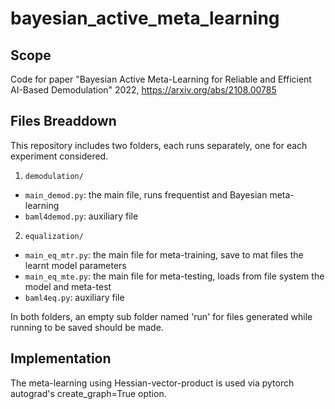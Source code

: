 # bayesian_active_meta_learning

## Scope
Code for paper "Bayesian Active Meta-Learning for Reliable and Efficient AI-Based Demodulation" 2022, https://arxiv.org/abs/2108.00785

## Files Breaddown

This repository includes two folders, each runs separately, one for each experiment considered.
 1) `demodulation/`
  - `main_demod.py`: the main file, runs frequentist and Bayesian meta-learning
  - `baml4demod.py`: auxiliary file
 2) `equalization/`
  - `main_eq_mtr.py`: the main file for meta-training, save to mat files the learnt model parameters
  - `main_eq_mte.py`: the main file for meta-testing, loads from file system the model and meta-test
  - `baml4eq.py`: auxiliary file
  
In both folders, an empty sub folder named 'run' for files generated while running to be saved should be made.

## Implementation

The meta-learning using Hessian-vector-product is used via pytorch autograd's create_graph=True option.

